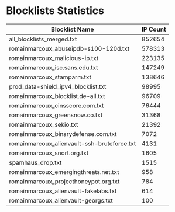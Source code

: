 # Blocklists Statistics
| Blocklist Name | IP Count |
|----|----|
| all_blocklists_merged.txt | 852654 |
| romainmarcoux_abuseipdb-s100-120d.txt | 578313 |
| romainmarcoux_malicious-ip.txt | 223135 |
| romainmarcoux_isc.sans.edu.txt | 147249 |
| romainmarcoux_stamparm.txt | 138646 |
| prod_data-shield_ipv4_blocklist.txt | 98995 |
| romainmarcoux_blocklist.de-all.txt | 96709 |
| romainmarcoux_cinsscore.com.txt | 76444 |
| romainmarcoux_greensnow.co.txt | 31368 |
| romainmarcoux_sekio.txt | 21392 |
| romainmarcoux_binarydefense.com.txt | 7072 |
| romainmarcoux_alienvault-ssh-bruteforce.txt | 4131 |
| romainmarcoux_snort.org.txt | 1605 |
| spamhaus_drop.txt | 1515 |
| romainmarcoux_emergingthreats.net.txt | 958 |
| romainmarcoux_projecthoneypot.org.txt | 784 |
| romainmarcoux_alienvault-fakelabs.txt | 614 |
| romainmarcoux_alienvault-georgs.txt | 100 |
